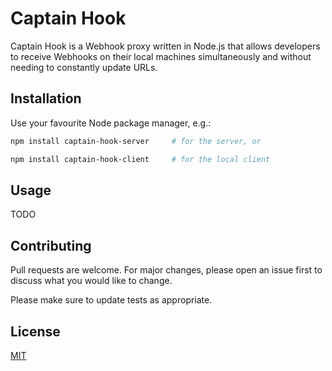 # Captain Hook

Captain Hook is a Webhook proxy written in Node.js that allows developers to receive Webhooks on their local machines simultaneously and without needing to constantly update URLs.

## Installation

Use your favourite Node package manager, e.g.:

```bash
npm install captain-hook-server     # for the server, or

npm install captain-hook-client     # for the local client
```

## Usage

TODO

## Contributing

Pull requests are welcome. For major changes, please open an issue first
to discuss what you would like to change.

Please make sure to update tests as appropriate.

## License

[MIT](https://choosealicense.com/licenses/mit/)